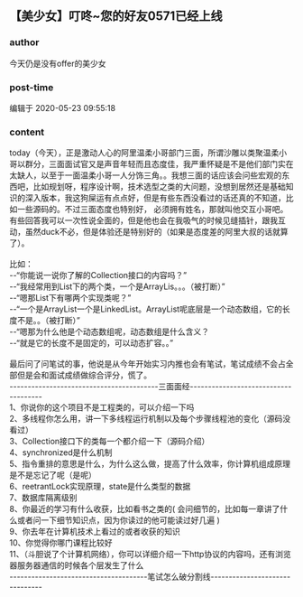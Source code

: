 ## 【美少女】叮咚~您的好友0571已经上线
### author 
今天仍是没有offer的美少女
### post-time 

编辑于  2020-05-23 09:55:18
### content 
<div class="post-topic-des nc-post-content">
 <div>
  today（今天），正是激动人心的阿里温柔小哥部门三面，所谓沙雕以类聚温柔小哥以群分，三面面试官又是声音年轻而且态度佳，我严重怀疑是不是他们部门实在太缺人，以至于一面温柔小哥一人分饰三角。。我想三面的话应该会问些宏观的东西吧，比如规划呀，程序设计啊，技术选型之类的大问题，没想到居然还是基础知识的深入版本，我这狗屎运有点点好，但是有些东西没看过的话还真的不知道，比如一些源码的。不过三面态度也特别好，
  <span>
   必须拥有姓名，那就叫他交互小哥吧。
  </span>
  有些回答我可以一次性说全面的，但是他也会在我吸气的时候见缝插针，跟我互动，虽然duck不必，但是体验还是特别好的（如果是态度差的阿里大叔的话就算了）。
 </div>
 <div>
  <br/>
 </div>
 <div>
  比如：
 </div>
 <div>
  --“你能说一说你了解的Collection接口的内容吗？”
 </div>
 <div>
  --“我经常用到List下的两个类，一个是ArrayLis。。。（被打断）”
 </div>
 <div>
  --“嗯那List下有哪两个实现类呢？”
 </div>
 <div>
  --“一个是ArrayList一个是LinkedList。ArrayList呢底层是一个动态数组，它的长度不是。。（被打断）”
 </div>
 <div>
  --“嗯那为什么他是个动态数组呢，动态数组是什么含义？
 </div>
 <div>
  --“就是它的长度不是固定的，可以动态扩容。。”
 </div>
 <div>
  <br/>
 </div>
 <div>
  <span>
   最后问了问笔试的事，他说是从今年开始实习内推也会有笔试，笔试成绩不会占全部但是会和面试成绩做综合评分，慌了。
  </span>
  <br/>
 </div>
 <div>
  -----------------------------------------三面面经-------------------------------------
 </div>
 <div>
  1、你说你的这个项目不是工程类的，可以介绍一下吗
 </div>
 <div>
  2、多线程你怎么用，讲一下多线程运行机制以及每个步骤线程池的变化（源码没看过）
 </div>
 <div>
  3、Collection接口下的类每一个都介绍一下（源码介绍）
 </div>
 <div>
  4、synchronized是什么机制
 </div>
 <div>
  5、指令重排的意思是什么，为什么这么做，提高了什么效率，你计算机组成原理是不是忘记了呢（是呢）
 </div>
 <div>
  6、reetrantLock实现原理，state是什么类型的数据
 </div>
 <div>
  7、数据库隔离级别
 </div>
 <div>
  8、你最近的学习有什么收获，比如看书之类的(
  <span>
   会问细节的，比如每一章讲了什么或者问一下细节知识点，因为你读过的他可能读过好几遍
  </span>
  )
  <span>
  </span>
 </div>
 <div>
  9、你去年在计算机技术上看过的或者收获的知识
 </div>
 <div>
  10、你觉得你哪门课程比较好
 </div>
 <div>
  11、（斗胆说了个计算机网络），你可以详细介绍一下http协议的内容吗，还有浏览器服务器通信的时候各个层发生了什么
 </div>
 <div>
  --------------------------------------笔试怎么破分割线-------------------------------
 </div>
</div>
